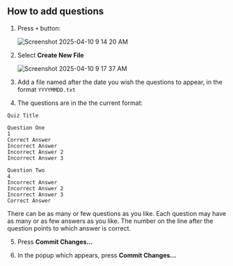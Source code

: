 ## How to add questions

1. Press `+` button:

   ![Screenshot 2025-04-10 9 14 20 AM](https://github.com/user-attachments/assets/55bc7925-5f12-4246-8574-2e68cb84e1a1)

2. Select **Create New File**

   ![Screenshot 2025-04-10 9 17 37 AM](https://github.com/user-attachments/assets/ba9de7a4-62f9-4ef1-8a99-beb4d5954c4b)


3. Add a file named after the date you wish the questions to appear, in the format `YYYYMMDD.txt`
   
4. The questions are in the the current format:
  ```
  Quiz Title

  Question One
  1
  Correct Answer
  Incorrect Answer
  Incorrect Answer 2
  Incorrect Answer 3

  Question Two
  4
  Incorrect Answer
  Incorrect Answer 2
  Incorrect Answer 3
  Correct Answer
  ````
  
  There can be as many or few questions as you like. Each question may have as many or as few answers as you like. The number on the
  line after the question points to which answer is correct.

5. Press **Commit Changes...**
   
6. In the popup which appears, press **Commit Changes...**
